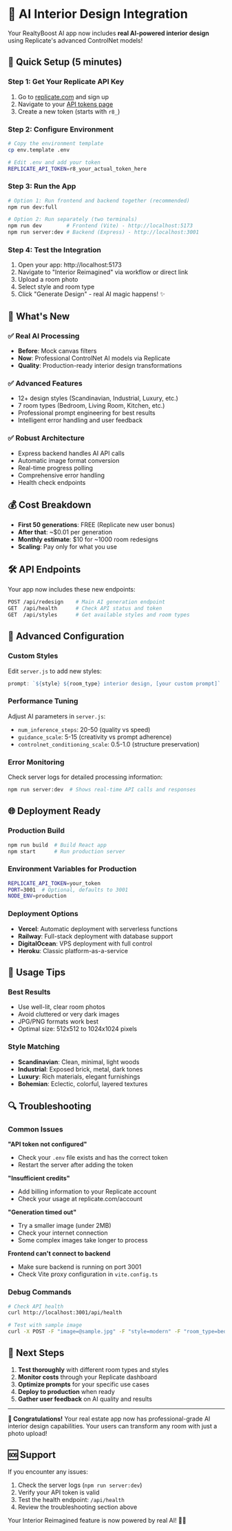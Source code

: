 # 🎨 AI Interior Design Integration

Your RealtyBoost AI app now includes **real AI-powered interior design** using Replicate's advanced ControlNet models!

## 🚀 Quick Setup (5 minutes)

### Step 1: Get Your Replicate API Key
1. Go to [replicate.com](https://replicate.com) and sign up
2. Navigate to your [API tokens page](https://replicate.com/account/api-tokens)
3. Create a new token (starts with `r8_`)

### Step 2: Configure Environment
```bash
# Copy the environment template
cp env.template .env

# Edit .env and add your token
REPLICATE_API_TOKEN=r8_your_actual_token_here
```

### Step 3: Run the App
```bash
# Option 1: Run frontend and backend together (recommended)
npm run dev:full

# Option 2: Run separately (two terminals)
npm run dev        # Frontend (Vite) - http://localhost:5173
npm run server:dev # Backend (Express) - http://localhost:3001
```

### Step 4: Test the Integration
1. Open your app: http://localhost:5173
2. Navigate to "Interior Reimagined" via workflow or direct link
3. Upload a room photo
4. Select style and room type
5. Click "Generate Design" - real AI magic happens! ✨

## 🎯 What's New

### ✅ Real AI Processing
- **Before**: Mock canvas filters
- **Now**: Professional ControlNet AI models via Replicate
- **Quality**: Production-ready interior design transformations

### ✅ Advanced Features
- 12+ design styles (Scandinavian, Industrial, Luxury, etc.)
- 7 room types (Bedroom, Living Room, Kitchen, etc.)
- Professional prompt engineering for best results
- Intelligent error handling and user feedback

### ✅ Robust Architecture
- Express backend handles AI API calls
- Automatic image format conversion
- Real-time progress polling
- Comprehensive error handling
- Health check endpoints

## 💰 Cost Breakdown

- **First 50 generations**: FREE (Replicate new user bonus)
- **After that**: ~$0.01 per generation
- **Monthly estimate**: $10 for ~1000 room redesigns
- **Scaling**: Pay only for what you use

## 🛠 API Endpoints

Your app now includes these new endpoints:

```bash
POST /api/redesign    # Main AI generation endpoint
GET  /api/health      # Check API status and token
GET  /api/styles      # Get available styles and room types
```

## 🔧 Advanced Configuration

### Custom Styles
Edit `server.js` to add new styles:
```javascript
prompt: `${style} ${room_type} interior design, [your custom prompt]`
```

### Performance Tuning
Adjust AI parameters in `server.js`:
- `num_inference_steps`: 20-50 (quality vs speed)
- `guidance_scale`: 5-15 (creativity vs prompt adherence)
- `controlnet_conditioning_scale`: 0.5-1.0 (structure preservation)

### Error Monitoring
Check server logs for detailed processing information:
```bash
npm run server:dev  # Shows real-time API calls and responses
```

## 🌐 Deployment Ready

### Production Build
```bash
npm run build  # Build React app
npm start      # Run production server
```

### Environment Variables for Production
```bash
REPLICATE_API_TOKEN=your_token
PORT=3001  # Optional, defaults to 3001
NODE_ENV=production
```

### Deployment Options
- **Vercel**: Automatic deployment with serverless functions
- **Railway**: Full-stack deployment with database support  
- **DigitalOcean**: VPS deployment with full control
- **Heroku**: Classic platform-as-a-service

## 🎨 Usage Tips

### Best Results
- Use well-lit, clear room photos
- Avoid cluttered or very dark images
- JPG/PNG formats work best
- Optimal size: 512x512 to 1024x1024 pixels

### Style Matching
- **Scandinavian**: Clean, minimal, light woods
- **Industrial**: Exposed brick, metal, dark tones
- **Luxury**: Rich materials, elegant furnishings
- **Bohemian**: Eclectic, colorful, layered textures

## 🔍 Troubleshooting

### Common Issues

**"API token not configured"**
- Check your `.env` file exists and has the correct token
- Restart the server after adding the token

**"Insufficient credits"**
- Add billing information to your Replicate account
- Check your usage at replicate.com/account

**"Generation timed out"**
- Try a smaller image (under 2MB)
- Check your internet connection
- Some complex images take longer to process

**Frontend can't connect to backend**
- Make sure backend is running on port 3001
- Check Vite proxy configuration in `vite.config.ts`

### Debug Commands
```bash
# Check API health
curl http://localhost:3001/api/health

# Test with sample image
curl -X POST -F "image=@sample.jpg" -F "style=modern" -F "room_type=bedroom" http://localhost:3001/api/redesign
```

## 🚀 Next Steps

1. **Test thoroughly** with different room types and styles
2. **Monitor costs** through your Replicate dashboard
3. **Optimize prompts** for your specific use cases
4. **Deploy to production** when ready
5. **Gather user feedback** on AI quality and results

---

**🎉 Congratulations!** Your real estate app now has professional-grade AI interior design capabilities. Your users can transform any room with just a photo upload!

## 🆘 Support

If you encounter any issues:
1. Check the server logs (`npm run server:dev`)
2. Verify your API token is valid
3. Test the health endpoint: `/api/health`
4. Review the troubleshooting section above

Your Interior Reimagined feature is now powered by real AI! 🚀✨ 